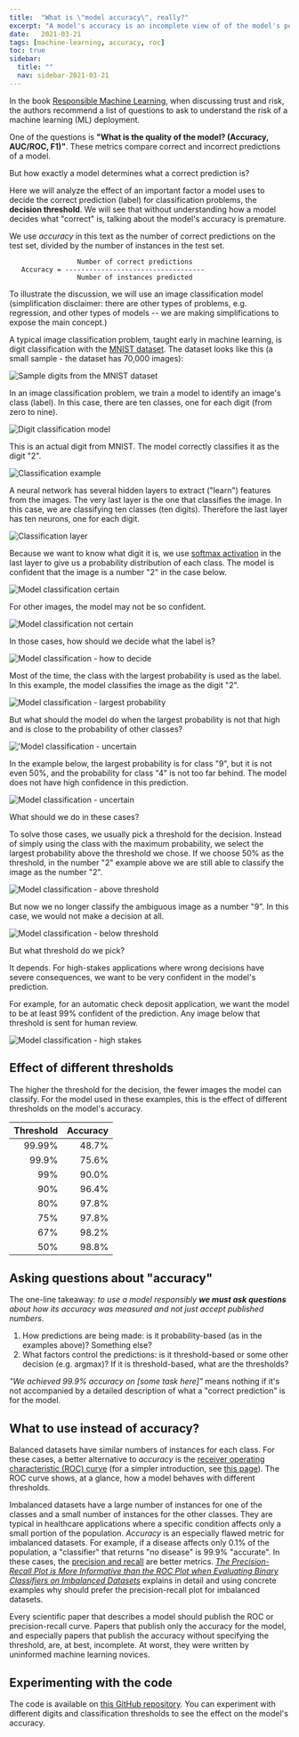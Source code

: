 ```yaml
---
title:  "What is \"model accuracy\", really?"
excerpt: "A model's accuracy is an incomplete view of of the model's performance. This article shows how it can be misleading."
date:   2021-03-21
tags: [machine-learning, accuracy, roc]
toc: true
sidebar:
  title: ""
  nav: sidebar-2021-03-21
---
```


In the book [Responsible Machine Learning](https://www.h2o.ai/resources/ebook/responsible-machine-learning/),
when discussing trust and risk, the authors recommend a list of questions to ask to understand the
risk of a machine learning (ML) deployment.

One of the questions is **"What is the quality of the model? (Accuracy, AUC/ROC, F1)"**. These
metrics compare correct and incorrect predictions of a model.

But how exactly a model determines what a correct prediction is?

<!--more-->

Here we will analyze the effect of an important factor a model uses to decide the correct prediction (label) for classification problems, the **decision threshold**. We will see that without understanding how a model decides what "correct" is, talking about the model's accuracy
is premature.

We use _accuracy_ in this text as the number of correct predictions on the test set, divided by the number of instances in the test set.

```text
                 Number of correct predictions
   Accuracy = -----------------------------------
                 Number of instances predicted
```

To illustrate the discussion, we will use an image classification model (simplification disclaimer: there are other types of problems, e.g. regression, and other types of models -- we are making simplifications to expose the main concept.)

A typical image classification problem, taught early in machine learning, is digit classification with the
[MNIST dataset](http://yann.lecun.com/exdb/mnist/). The dataset looks like this (a small sample -
the dataset has 70,000 images):

![Sample digits from the MNIST dataset](/images/2021-03-21/mnist.png)

In an image classification problem, we train a model to identify an image's class (label).
In this case, there are ten classes, one for each digit (from zero to nine).

![Digit classification model](/images/2021-03-21/digit-classification-model.png)

This is an actual digit from MNIST. The model correctly classifies it as the digit "2".

![Classification example](/images/2021-03-21/digit-classification-example.png)

A neural network has several hidden layers to extract ("learn") features from the images. The very
last layer is the one that classifies the image. In this case, we are classifying ten classes (ten
digits). Therefore the last layer has ten neurons, one for each digit.

![Classification layer](/images/2021-03-21/classification-layer.png)

Because we want to know what digit it is, we use [softmax activation](https://www.tensorflow.org/api_docs/python/tf/keras/activations/softmax)
in the last layer to give us a probability distribution of each class. The model
is confident that the image is a number "2" in the case below.

![Model classification certain](/images/2021-03-21/model-classification-certain.png)

For other images, the model may not be so confident.

![Model classification not certain](/images/2021-03-21/model-classification-not-certain.png)

In those cases, how should we decide what the label is?

![Model classification - how to decide](/images/2021-03-21/model-classification-how-to-decide.png)

Most of the time, the class with the largest probability is used as the label. In this example, the
model classifies the image as the digit "2".

![Model classification - largest probability](/images/2021-03-21/model-classification-use-largest.png)

But what should the model do when the largest probability is not that high and is close to the
probability of other classes?

!['Model classification - uncertain](/images/2021-03-21/model-classification-uncertain.png)

In the example below, the largest probability is for class "9", but it is not even 50%, and the
probability for class "4" is not too far behind. The model does not have high confidence in this
prediction.

![Model classification - uncertain](/images/2021-03-21/model-classification-uncertain2.png)

What should we do in these cases?

To solve those cases, we usually pick a threshold for the decision. Instead of simply using the class
with the maximum probability, we select the largest probability above the threshold we chose. If we
choose 50% as the threshold, in the number "2" example above we are still able to classify the image
as the number "2".

![Model classification - above threshold](/images/2021-03-21/model-classification-threshold-above.png)

But now we no longer classify the ambiguous image as a number "9". In this case, we would not make
a decision at all.

![Model classification - below threshold](/images/2021-03-21/model-classification-threshold-below.png)

But what threshold do we pick?

It depends. For high-stakes applications where wrong decisions have severe consequences, we want to
be very confident in the model's prediction.

For example, for an automatic check deposit application, we want the model to be at least 99%
confident of the prediction. Any image below that threshold is sent for human review.

![Model classification - high stakes](/images/2021-03-21/model-classification-high-stakes.png)

## Effect of different thresholds

The higher the threshold for the decision, the fewer images the model can classify. For the model
used in these examples, this is the effect of different thresholds on the model's accuracy.

| Threshold | Accuracy |
| --------: | -------: |
|    99.99% |    48.7% |
|     99.9% |    75.6% |
|       99% |    90.0% |
|       90% |    96.4% |
|       80% |    97.8% |
|       75% |    97.8% |
|       67% |    98.2% |
|       50% |    98.8% |

## Asking questions about "accuracy"

The one-line takeaway: _to use a model responsibly **we must ask questions** about how its accuracy
was measured and not just accept published numbers_.

1. How predictions are being made: is it probability-based (as in the examples above)? Something
   else?
1. What factors control the predictions: is it threshold-based or some other decision (e.g. argmax)?
   If it is threshold-based, what are the thresholds?

_"We achieved 99.9% accuracy on [some task here]"_ means nothing if it's not accompanied by a
detailed description of what a "correct prediction" is for the model.

## What to use instead of accuracy?

Balanced datasets have similar numbers of instances for each class. For these cases, a better alternative to _accuracy_ is the [receiver operating characteristic (ROC) curve](https://en.wikipedia.org/wiki/Receiver_operating_characteristic) (for a simpler introduction, see [this page](https://developers.google.com/machine-learning/crash-course/classification/roc-and-auc)). The ROC curve shows, at a glance, how a model behaves with different thresholds.

Imbalanced datasets have a large number of instances for one of the classes and a small number of instances for the other classes. They are typical in healthcare applications where a specific condition affects only a small portion of the population. _Accuracy_ is an especially flawed metric for imbalanced datasets. For example, if a disease affects only 0.1% of the population, a "classifier" that returns "no disease" is 99.9% "accurate". In these cases, the [precision and recall](https://developers.google.com/machine-learning/crash-course/classification/precision-and-recall) are better metrics. _[The Precision-Recall Plot is More Informative than the ROC Plot when Evaluating Binary Classifiers on Imbalanced Datasets](https://journals.plos.org/plosone/article?id=10.1371/journal.pone.0118432)_ explains in detail and using concrete examples why should prefer the precision-recall plot for imbalanced datasets.

Every scientific paper that describes a model should publish the ROC or precision-recall curve. Papers that publish only the accuracy for the model, and especially papers that publish the accuracy without specifying the threshold, are, at best, incomplete. At worst, they were written by uninformed machine learning novices.

## Experimenting with the code

The code is available on [this GitHub repository](https://github.com/fau-masters-collected-works-cgarbin/decision-threshold-effect-on-accuracy). You can experiment with different digits and classification thresholds to see the effect on the model's accuracy.
